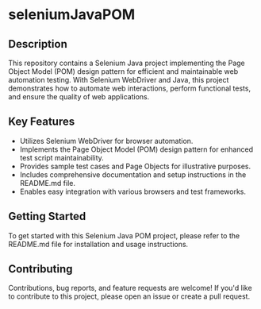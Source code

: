# seleniumJavaPOM

## Description
This repository contains a Selenium Java project implementing the Page Object Model (POM) design pattern for efficient and maintainable web automation testing. With Selenium WebDriver and Java, this project demonstrates how to automate web interactions, perform functional tests, and ensure the quality of web applications.

## Key Features
- Utilizes Selenium WebDriver for browser automation.
- Implements the Page Object Model (POM) design pattern for enhanced test script maintainability.
- Provides sample test cases and Page Objects for illustrative purposes.
- Includes comprehensive documentation and setup instructions in the README.md file.
- Enables easy integration with various browsers and test frameworks.

## Getting Started
To get started with this Selenium Java POM project, please refer to the README.md file for installation and usage instructions.

## Contributing
Contributions, bug reports, and feature requests are welcome! If you'd like to contribute to this project, please open an issue or create a pull request.
